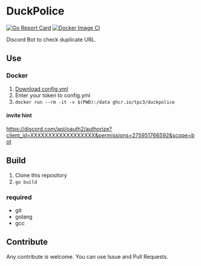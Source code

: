 # DuckPolice

[![Go Report Card](https://goreportcard.com/badge/github.com/tpc3/duckpolice)](https://goreportcard.com/report/github.com/tpc3/duckpolice)
[![Docker Image CI](https://github.com/tpc3/DuckPolice/actions/workflows/docker-image.yml/badge.svg)](https://github.com/tpc3/DuckPolice/actions/workflows/docker-image.yml)
<!-- [![Go](https://github.com/tpc3/DuckPolice/actions/workflows/go.yml/badge.svg)](https://github.com/tpc3/DuckPolice/actions/workflows/go.yml) -->

Discord Bot to check duplicate URL.

## Use

### Docker

1. [Download config.yml](https://raw.githubusercontent.com/tpc3/DuckPolice/master/config.yml)
1. Enter your token to config.yml
1. `docker run --rm -it -v $(PWD):/data ghcr.io/tpc3/duckpolice`

#### invite hint

https://discord.com/api/oauth2/authorize?client_id=XXXXXXXXXXXXXXXXXX&permissions=275951766592&scope=bot

## Build

1. Clone this repository
1. `go build`

### required

- git
- golang
- gcc

## Contribute

Any contribute is welcome.
You can use Issue and Pull Requests.
